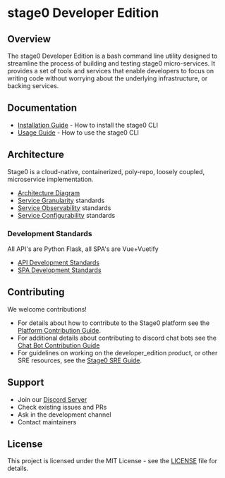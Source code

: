 # stage0 Developer Edition

## Overview

The stage0 Developer Edition is a bash command line utility designed to streamline the process of building and testing stage0 micro-services. It provides a set of tools and services that enable developers to focus on writing code without worrying about the underlying infrastructure, or backing services.

## Documentation

- [Installation Guide](./docs/installation.md) - How to install the stage0 CLI
- [Usage Guide](./docs/usage.md) - How to use the stage0 CLI

## Architecture
Stage0 is a cloud-native, containerized, poly-repo, loosely coupled, microservice implementation.
- [Architecture Diagram](./docs/ARCHITECTURE.md)
- [Service Granularity](./docs/service-granularity.md) standards
- [Service Observability](./docs/service-observability.md) standards
- [Service Configurability](./docs/service-configurability.md) standards

### Development Standards
All API's are Python Flask, all SPA's are Vue+Vuetify
- [API Development Standards](./docs/api-standards.md) 
- [SPA Development Standards](./docs/spa-standards.md)

## Contributing

We welcome contributions! 
- For details about how to contribute to the Stage0 platform see the [Platform Contribution Guide](./docs/platform.md). 
- For additional details about contributing to discord chat bots see the [Chat Bot Contribution Guide](./docs/bot_guide.md)
- For guidelines on working on the developer_edition product, or other SRE resources, see the [Stage0 SRE Guide](./docs/sre_guide.md).

## Support

- Join our [Discord Server](https://discord.gg/agile-learning-institute)
- Check existing issues and PRs
- Ask in the development channel
- Contact maintainers

## License

This project is licensed under the MIT License - see the [LICENSE](LICENSE) file for details.

